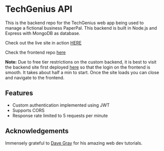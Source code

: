 
# TechGenius API

This is the backend repo for the TechGenius web app being used to manage a fictional business PaperPal. This backend is built in Node.js and Express with MongoDB as database.

Check out the live site in action [HERE](https://techgenius.onrender.com/)

Check the frontend repo [here](https://github.com/servesh-chaturvedi/techGenius)

__Note:__ Due to free tier restrictions on the custom backend, it is best to visit the backend site first deployed [here](https://techgenius-api.onrender.com/) so that the login on the frontend is smooth. It takes about half a min to start. Once the site loads you can close and navigate to the frontend.


## Features

- Custom authentication implemented using JWT
- Supports CORS
- Response rate limited to 5 requests per minute
 

## Acknowledgements

 Immensely grateful to [Dave Gray](https://github.com/gitdagray) for his amazing web dev tutorials.

